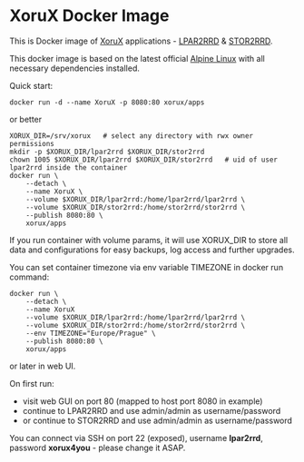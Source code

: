 # XoruX Docker Image
This is Docker image of [XoruX](https://www.xorux.com) applications - [LPAR2RRD](http://www.lpar2rrd.com) & [STOR2RRD](http://www.stor2rrd.com).

This docker image is based on the latest official [Alpine Linux](https://hub.docker.com/_/alpine) with all necessary dependencies installed.

Quick start:

    docker run -d --name XoruX -p 8080:80 xorux/apps

or better 

    XORUX_DIR=/srv/xorux   # select any directory with rwx owner permissions
    mkdir -p $XORUX_DIR/lpar2rrd $XORUX_DIR/stor2rrd
    chown 1005 $XORUX_DIR/lpar2rrd $XORUX_DIR/stor2rrd   # uid of user lpar2rrd inside the container 
    docker run \ 
        --detach \
        --name XoruX \ 
        --volume $XORUX_DIR/lpar2rrd:/home/lpar2rrd/lpar2rrd \
        --volume $XORUX_DIR/stor2rrd:/home/stor2rrd/stor2rrd \ 
        --publish 8080:80 \
        xorux/apps

If you run container with volume params, it will use XORUX_DIR to store all data and configurations for easy backups, log access and further upgrades.

You can set container timezone via env variable TIMEZONE in docker run command:

    docker run \
        --detach \ 
        --name XoruX 
        --volume $XORUX_DIR/lpar2rrd:/home/lpar2rrd/lpar2rrd \
        --volume $XORUX_DIR/stor2rrd:/home/stor2rrd/stor2rrd \
        --env TIMEZONE="Europe/Prague" \
        --publish 8080:80 \ 
        xorux/apps

or later in web UI.

On first run:

- visit web GUI on port 80 (mapped to host port 8080 in example)
- continue to LPAR2RRD and use admin/admin as username/password
- or continue to STOR2RRD and use admin/admin as username/password

You can connect via SSH on port 22 (exposed), username **lpar2rrd**, password **xorux4you** - please change it ASAP.

